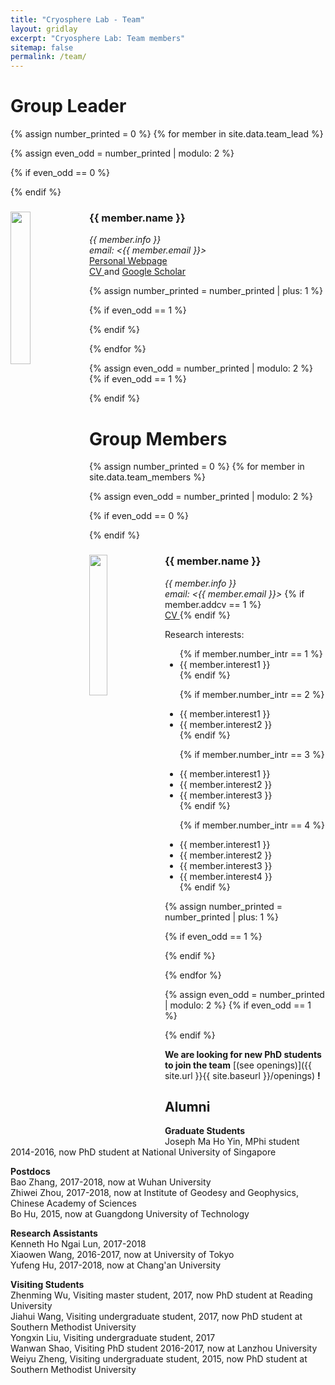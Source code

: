 ```yaml
---
title: "Cryosphere Lab - Team"
layout: gridlay
excerpt: "Cryosphere Lab: Team members"
sitemap: false
permalink: /team/
---
```


# Group Leader

{% assign number_printed = 0 %}
{% for member in site.data.team_lead %}

{% assign even_odd = number_printed | modulo: 2 %}

{% if even_odd == 0 %}
<div class="row">
{% endif %}

<div class="col-sm-6 clearfix">
  <img src="{{ site.url }}{{ site.baseurl }}/images/people/{{ member.photo }}" class="img-responsive" width="25%" style="float: left" />
  <h3>{{ member.name }}</h3>
  <i>{{ member.info }}<br>email: <{{ member.email }}></i> 
  <br>
  <a href="http://www.cuhk.edu.hk/sci/essc/people/liu.html"> Personal Webpage </a>
  <br>
  <a href="{{ site.url }}{{ site.baseurl }}/assets/{{ member.cv }}"> CV </a> and  <a href="https://scholar.google.com.hk/citations?user=5VBaQTIAAAAJ&hl=en"> Google Scholar </a>
</div>

{% assign number_printed = number_printed | plus: 1 %}

{% if even_odd == 1 %}
</div>
{% endif %}

{% endfor %}

{% assign even_odd = number_printed | modulo: 2 %}
{% if even_odd == 1 %}
</div>
{% endif %}


# Group Members

{% assign number_printed = 0 %}
{% for member in site.data.team_members %}

{% assign even_odd = number_printed | modulo: 2 %}

{% if even_odd == 0 %}
<div class="row">
{% endif %}

<div class="col-sm-6 clearfix">
  <img src="{{ site.url }}{{ site.baseurl }}/images/people/{{ member.photo }}" class="img-responsive" width="24%" style="float: left" />
  <h3>{{ member.name }}</h3>
  <i>{{ member.info }}<br>email: <{{ member.email }}></i> {% if member.addcv == 1 %} <br><a href="{{ site.url }}{{ site.baseurl }}/assets/{{ member.cv }}"> CV </a> {% endif %}
  <br>
  <p class="mb-0"> Research interests:</p>
  <ul style="overflow: hidden" padding-left="0em" margin-top="-10px">
  {% if member.number_intr == 1 %}
  <li> {{ member.interest1 }} </li>
  {% endif %}

  {% if member.number_intr == 2 %}
  <li> {{ member.interest1 }} </li>
  <li> {{ member.interest2 }} </li>
  {% endif %}

  {% if member.number_intr == 3 %}
  <li> {{ member.interest1 }} </li>
  <li> {{ member.interest2 }} </li>
  <li> {{ member.interest3 }} </li>
  {% endif %}

  {% if member.number_intr == 4 %}
  <li> {{ member.interest1 }} </li>
  <li> {{ member.interest2 }} </li>
  <li> {{ member.interest3 }} </li>
  <li> {{ member.interest4 }} </li>
  {% endif %}
  </ul>
</div>

{% assign number_printed = number_printed | plus: 1 %}

{% if even_odd == 1 %}
</div>
{% endif %}

{% endfor %}

{% assign even_odd = number_printed | modulo: 2 %}
{% if even_odd == 1 %}
</div>
{% endif %}


 **We are  looking for new PhD students to join the team** [(see openings)]({{ site.url }}{{ site.baseurl }}/openings) **!**

## Alumni
**Graduate Students**<br />
Joseph Ma Ho Yin, MPhi student 2014-2016, now PhD student at National University of Singapore <br />

**Postdocs**<br />
Bao Zhang, 2017-2018, now at Wuhan University <br />
Zhiwei Zhou, 2017-2018, now at Institute of Geodesy and Geophysics, Chinese Academy of Sciences <br />
Bo Hu, 2015, now at Guangdong University of Technology <br />

**Research Assistants**<br />
Kenneth Ho Ngai Lun, 2017-2018 <br />
Xiaowen Wang, 2016-2017, now at University of Tokyo <br />
Yufeng Hu, 2017-2018, now at Chang'an University <br />

**Visiting Students**<br />
Zhenming Wu, Visiting master student, 2017, now PhD student at Reading University <br />
Jiahui Wang, Visiting undergraduate student, 2017, now PhD student at Southern Methodist University <br />
Yongxin Liu, Visiting undergraduate student, 2017 <br />
Wanwan Shao, Visiting PhD student 2016-2017, now at Lanzhou University <br />
Weiyu Zheng, Visiting undergraduate student, 2015, now PhD student at Southern Methodist University <br />
